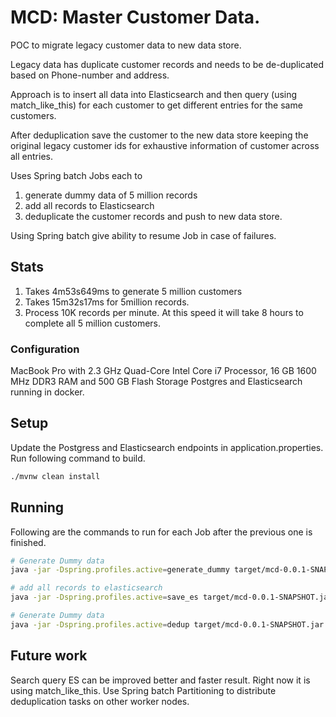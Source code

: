 # MCD: Master Customer Data.

POC to migrate legacy customer data to new data store.

Legacy data has duplicate customer records and needs to be de-duplicated based on Phone-number and address.

Approach is to insert all data into Elasticsearch and then query (using match_like_this) for each customer
to get different entries for the same customers.

After deduplication save the customer to the new data store keeping the original legacy customer ids for 
exhaustive information of customer across all entries.

Uses Spring batch Jobs each to 
1. generate dummy data of 5 million records
2. add all records to Elasticsearch
3. deduplicate the customer records and push to new data store.

Using Spring batch give ability to resume Job in case of failures. 

## Stats
1. Takes 4m53s649ms to generate 5 million customers
2. Takes 15m32s17ms for 5million records.
3. Process 10K records per minute. At this speed it will take 8 hours to complete all 5 million customers.

### Configuration
MacBook Pro with 2.3 GHz Quad-Core Intel Core i7 Processor, 16 GB 1600 MHz DDR3 RAM and 500 GB Flash Storage
Postgres and Elasticsearch running in docker.


## Setup
Update the Postgress and Elasticsearch endpoints in application.properties. Run following command to build.
```bash
./mvnw clean install
```

## Running
Following are the commands to run for each Job after the previous one is finished.

```bash
# Generate Dummy data 
java -jar -Dspring.profiles.active=generate_dummy target/mcd-0.0.1-SNAPSHOT.jar

# add all records to elasticsearch
java -jar -Dspring.profiles.active=save_es target/mcd-0.0.1-SNAPSHOT.jar

# Generate Dummy data 
java -jar -Dspring.profiles.active=dedup target/mcd-0.0.1-SNAPSHOT.jar

```

## Future work
Search query ES can be improved better and faster result. Right now it is using match_like_this.
Use Spring batch Partitioning to distribute deduplication tasks on other worker nodes.


